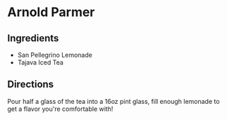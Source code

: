 # Arnold Parmer

## Ingredients
- San Pellegrino Lemonade
- Tajava Iced Tea

## Directions

Pour half a glass of the tea into a 16oz pint glass, fill enough lemonade to get a flavor you're comfortable with!
